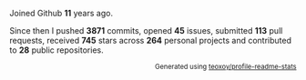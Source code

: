 Joined Github **11** years ago.

Since then I pushed **3871** commits, opened **45** issues, submitted **113** pull requests, received **745** stars across **264** personal projects and contributed to **28** public repositories.

<p align="right"><sub>Generated using <a href="https://github.com/marketplace/actions/profile-readme-stats">teoxoy/profile-readme-stats</a></sub></p>
